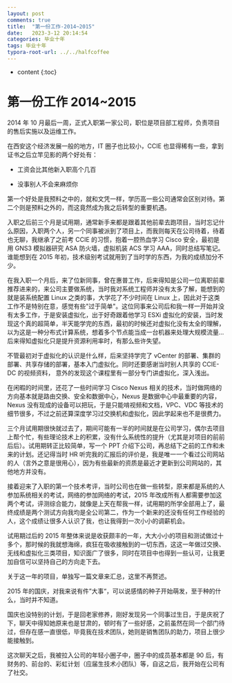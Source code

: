 ```yaml
---
layout: post
comments: true
title:  "第一份工作-2014~2015"
date:   2023-3-12 20:14:54
categories: 毕业十年
tags: 毕业十年
typora-root-url: ../../halfcoffee
---
```


* content
{:toc}
# 第一份工作 2014~2015

2014 年 10 月最后一周，正式入职第一家公司，职位是项目部工程师，负责项目的售后实施以及运维工作。



在西安这个经济发展一般的地方，IT 圈子也比较小，CCIE 也显得稀有一些，拿到证书之后立竿见影的两个好处有：

- 工资会比其他新入职高个几百

- 没事别人不会来麻烦你

第一个好处是我预料之中的，就和文凭一样，学历高一些公司通常会区别对待。第二个则是预料之外的，而这竟然成为我之后转型的重要机遇。



入职之后前三个月是试用期，通常新手来都是跟着其他前辈去跑项目，当时忘记什么原因，入职两个人，另一个同事被派到了项目上，而我则每天在公司待着，待着也无聊，我继承了之前考 CCIE 的习惯，抱着一腔热血学习 Cisco 安全，最初是用 GNS3 模拟器研究 ASA 防火墙，虚拟机装 ACS 学习 AAA，同时总结写笔记。谁能想到在 2015 年初，技术级别考试就用到了当时学的东西，为我的成绩加分不少。

在我入职一个月后，来了位新同事，曾在惠普工作，后来得知是公司一位离职前辈推荐进来的，来公司主要做系统，当时我对系统工程师并没有太多了解，能想到的就是装系统配置 Linux 之类的事，大学花了不少时间在 Linux 上，因此对于这类工作不是特别在意，感觉有些"过于简单"。这位同事来公司后和我一样一开始并没有太多工作，于是安装虚拟化，出于好奇跟着他学习 ESXi 虚拟化的安装，当时发现这个真的超简单，半天能学完的东西，最初的时候还对虚拟化没有太全的理解，以为这是一种分布式计算系统，想着多个节点能当成一台机器来处理大规模流量...后来得知虚拟化只是提升资源利用率时，有那么些许失望。

不管最初对于虚拟化的认识是什么样，后来坚持学完了 vCenter 的部署、集群的部署、共享存储的部署，基本入门虚拟化。同时还要感谢当时别人共享的 CCIE-DC 的视频资料， 意外的发现这个课程里有一部分专门讲虚拟化，深入浅出。

在闲暇的时间里，还花了一些时间学习 Cisco Nexus 相关的技术，当时做网络的方向基本就是路由交换、安全和数据中心，Nexus 是数据中心中最重要的内容，Nexus 没有现成的设备可以把玩，于是只能啃视频和文档，VPC、VDC 等技术的细节很多，不过之前还算深度学习过交换机和虚拟化，因此学起来也不是很费力。



三个月试用期很快就过去了，期间可能有一半的时间就是在公司学习，偶尔去项目上帮个忙，有些理论技术上的积累，没有什么系统性的提升（尤其是对项目的前前后后）。试用期转正比较简单，写一个 PPT 介绍下公司，再总结下之前的工作和未来的计划。还记得当时 HR 听完我的汇报后的评价是，我是唯一一个看过公司网站的人（言外之意是很用心），因为有些最新的资质是最近才更新到公司网站的，其他地方并没有。



接着迎来了入职的第一个技术考评，当时公司也在做一些转型，原来都是系统的人参加系统相关的考试，网络的参加网络的考试，2015 年改成所有人都需要参加这两个考试，评测综合能力，就像是上天在帮我一样，试用期的所学全部用上了，最终成绩是两个测试方向我均是全公司第二，作为一个新来的还没有任何工作经验的人，这个成绩让很多人认识了我，也让我得到一次小小的调薪机会。



试用期过后的 2015 年整体来说是收获颇丰的一年，大大小小的项目和测试做过十多个，那时候的我就想海绵，疯狂在吸收接触到的一切东西，这这一年做过交换、无线和虚拟化三类项目，知识面广了很多，同时在项目中也得到一些认可，让我更加自信可以坚持自己的方向走下去。



关于这一年的项目，单独写一篇文章来汇总，这里不再赘述。



2015 年的国庆，对我来说有件”大事“，可以说感情的种子开始萌发，至于种的什么，当时并不知道。



国庆也没特别的计划，于是回老家修养，刚好发现另一个同事过生日，于是庆祝了下，聊天中得知她原来也是甘肃的，顿时有了一些好感，之前虽然在同一个部门待过，但存在感一直很低，毕竟我在技术团队，她则是销售团队的助力，项目上很少能接触到。

这次聊天之后，我被拉入公司的年轻小圈子中，圈子中的成员基本都是 90 后，有财务的、前台的、彩虹计划（应届生技术小团队）等，自这之后，我开始在公司有了社交。
